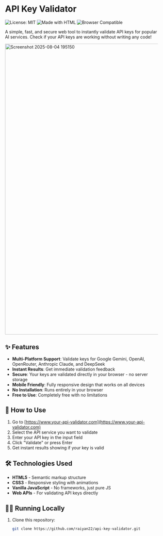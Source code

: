 # API Key Validator

![License: MIT](https://img.shields.io/badge/License-MIT-green.svg)
![Made with HTML](https://img.shields.io/badge/Made%20with-HTML-orange.svg)
![Browser Compatible](https://img.shields.io/badge/Browser-Compatible-blue.svg)

A simple, fast, and secure web tool to instantly validate API keys for popular AI services. Check if your API keys are working without writing any code!

<img width="1884" height="959" alt="Screenshot 2025-08-04 195150" src="https://github.com/user-attachments/assets/1de025d4-aacf-4d5b-9e5d-5a98f6fb107e" />

## ✨ Features

- **Multi-Platform Support**: Validate keys for Google Gemini, OpenAI, OpenRouter, Anthropic Claude, and DeepSeek
- **Instant Results**: Get immediate validation feedback
- **Secure**: Your keys are validated directly in your browser - no server storage
- **Mobile Friendly**: Fully responsive design that works on all devices
- **No Installation**: Runs entirely in your browser
- **Free to Use**: Completely free with no limitations

## 🚀 How to Use

1. Go to [https://www.your-api-validator.com](https://www.your-api-validator.com)
2. Select the API service you want to validate
3. Enter your API key in the input field
4. Click "Validate" or press Enter
5. Get instant results showing if your key is valid

## 🛠️ Technologies Used

- **HTML5** - Semantic markup structure
- **CSS3** - Responsive styling with animations
- **Vanilla JavaScript** - No frameworks, just pure JS
- **Web APIs** - For validating API keys directly

## 🏃‍♂️ Running Locally

1. Clone this repository:
   ```bash
   git clone https://github.com/raiyan22/api-key-validator.git
